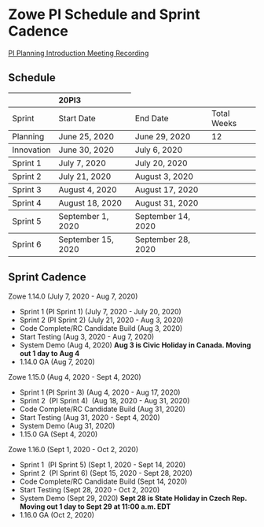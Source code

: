 # Zowe PI Schedule and Sprint Cadence

[PI Planning Introduction Meeting Recording](https://zoom.us/rec/share/7-suFovx0zhJQbfw71_4QrR_J6fVaaa80CBL-aEJmUYETMsDuRzn1j-JEx8m166V?startTime=1593086467000)

## Schedule

<table>
    <thead>
        <tr>
            <th colspan="2">20PI3</th>
        </tr>
    </thead>
    <tbody>
        <tr>
            <td>Sprint</td>
            <td>Start Date</td>
            <td>End Date</td>
            <td>Total Weeks</td>
    </tbody>
    <tbody>
        </tr>
            <td>Planning</td>
            <td>June 25, 2020</td>
            <td>June 29, 2020</td>
            <td>12</td>
    </tbody>
    <tbody>
        </tr>
            <td>Innovation</td>
            <td>June 30, 2020</td>
            <td>July 6, 2020</td>
            <td></td>
    </tbody>
    <tbody>
        </tr>
            <td>Sprint 1</td>
            <td>July 7, 2020</td>
            <td>July 20, 2020</td>
            <td></td>
    </tbody>
    <tbody>
        </tr>
            <td>Sprint 2</td>
            <td>July 21, 2020</td>
            <td>August 3, 2020</td>
            <td></td>
    </tbody>
    <tbody>
        </tr>
            <td>Sprint 3</td>
            <td>August 4, 2020</td>
            <td>August 17, 2020</td>
            <td></td>
    </tbody>
    <tbody>
        </tr>
            <td>Sprint 4</td>
            <td>August 18, 2020</td>
            <td>August 31, 2020</td>
            <td></td>
    </tbody>
    <tbody>
        </tr>
            <td>Sprint 5</td>
            <td>September 1, 2020</td>
            <td>September 14, 2020</td>
            <td></td>
    </tbody>
    <tbody>
        </tr>
            <td>Sprint 6</td>
            <td>September 15, 2020</td>
            <td>September 28, 2020</td>
            <td></td>
    </tbody>
</table>

## Sprint Cadence

Zowe 1.14.0 (July 7, 2020 - Aug 7, 2020)
- Sprint 1 (PI Sprint 1) (July 7, 2020 - July 20, 2020)
- Sprint 2 (PI Sprint 2) (July 21, 2020 - Aug 3, 2020)
- Code Complete/RC Candidate Build (Aug 3, 2020)
- Start Testing (Aug 3, 2020 - Aug 7, 2020)
- System Demo (Aug 4, 2020) **Aug 3 is Civic Holiday in Canada. Moving out 1 day to Aug 4**
- 1.14.0 GA (Aug 7, 2020)

Zowe 1.15.0 (Aug 4, 2020 - Sept 4, 2020)
- Sprint 1 (PI Sprint 3) (Aug 4, 2020 - Aug 17, 2020)
- Sprint 2  (PI Sprint 4)  (Aug 18, 2020 - Aug 31, 2020)
- Code Complete/RC Candidate Build (Aug 31, 2020)
- Start Testing (Aug 31, 2020 - Sept 4, 2020)
- System Demo (Aug 31, 2020)
- 1.15.0 GA (Sept 4, 2020)

Zowe 1.16.0 (Sept 1, 2020 - Oct 2, 2020)
- Sprint 1  (PI Sprint 5) (Sept 1, 2020 - Sept 14, 2020)
- Sprint 2  (PI Sprint 6) (Sept 15, 2020 - Sept 28, 2020)
- Code Complete/RC Candidate Build (Sept 14, 2020)
- Start Testing (Sept 28, 2020 - Oct 2, 2020)
- System Demo (Sept 29, 2020) **Sept 28 is State Holiday in Czech Rep. Moving out 1 day to Sept 29 at 11:00 a.m. EDT**
- 1.16.0 GA (Oct 2, 2020)
